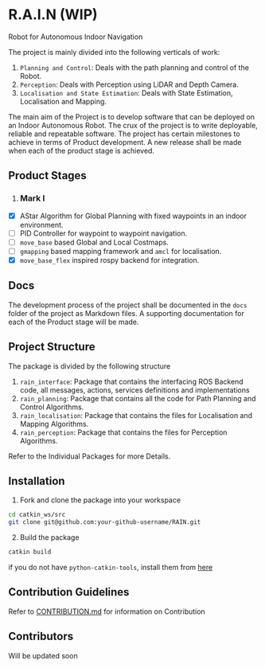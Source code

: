 # R.A.I.N (WIP)
Robot for Autonomous Indoor Navigation

The project is mainly divided into the following verticals of work:
1. `Planning and Control`: Deals with the path planning and control of the Robot.
2. `Perception`: Deals with Perception using LiDAR and Depth Camera.
3. `Localisation and State Estimation`: Deals with State Estimation, Localisation and Mapping.

The main aim of the Project is to develop software that can be deployed on an Indoor Autonomous Robot. The crux of the project is to write deployable, reliable and repeatable software. The project has certain milestones to achieve in terms of Product development. A new release shall be made when each of the product stage is achieved.

## Product Stages
1. ### Mark I
- [x] AStar Algorithm for Global Planning with fixed waypoints in an indoor environment.
- [ ] PID Controller for waypoint to waypoint navigation.
- [ ] `move_base` based Global and Local Costmaps.
- [ ] `gmapping` based mapping framework and `amcl` for localisation.
- [x] `move_base_flex` inspired rospy backend for integration.

## Docs
The development process of the project shall be documented in the `docs` folder of the project as Markdown files. A supporting documentation for each of the Product stage will be made.

## Project Structure
The package is divided by the following structure
1. `rain_interface`: Package that contains the interfacing ROS Backend code, all messages, actions, services definitions and implementations
2. `rain_planning`: Package that contains all the code for Path Planning and Control Algorithms.
3. `rain_localisation`: Package that contains the files for Localisation and Mapping Algorithms.
4. `rain_perception`: Package that contains the files for Perception Algorithms.

Refer to the Individual Packages for more Details.
## Installation
1. Fork and clone the package into your workspace
```bash
cd catkin_ws/src
git clone git@github.com:your-github-username/RAIN.git
```
2. Build the package
```bash
catkin build
```
if you do not have `python-catkin-tools`, install them from [here](https://catkin-tools.readthedocs.io/en/latest/installing.html) 
## Contribution Guidelines
Refer to [CONTRIBUTION.md](CONTRIBUTION.md) for information on Contribution

## Contributors
Will be updated soon
